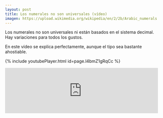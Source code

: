 ```yaml
---
layout: post
title: Los numerales no son universales (vídeo)
imagen: https://upload.wikimedia.org/wikipedia/en/2/2b/Arabic_numerals.png
---
```

Los numerales no son universales ni están basados en el sistema decimal. Hay variaciones para todos los gustos. 

En este vídeo se explica perfectamente, aunque el tipo sea bastante ahostiable.

{% include youtubePlayer.html id=page.l4bmZ1gRqCc %}

<iframe width=100% src="https://www.youtube.com/embed/l4bmZ1gRqCc?rel=0" frameborder="0" allowfullscreen> < /iframe>
